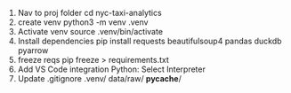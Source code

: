 1. Nav to proj folder
   cd nyc-taxi-analytics
2. create venv
   python3 -m venv .venv
3. Activate venv
   source .venv/bin/activate
4. Install dependencies
   pip install requests beautifulsoup4 pandas duckdb pyarrow
5. freeze reqs
   pip freeze > requirements.txt
6. Add VS Code integration
   Python: Select Interpreter
7. Update .gitignore
   .venv/
   data/raw/
   __pycache__/